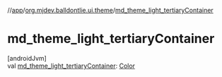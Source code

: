 //[app](../../index.md)/[org.mjdev.balldontlie.ui.theme](index.md)/[md_theme_light_tertiaryContainer](md_theme_light_tertiary-container.md)

# md_theme_light_tertiaryContainer

[androidJvm]\
val [md_theme_light_tertiaryContainer](md_theme_light_tertiary-container.md): [Color](https://developer.android.com/reference/kotlin/androidx/compose/ui/graphics/Color.html)
